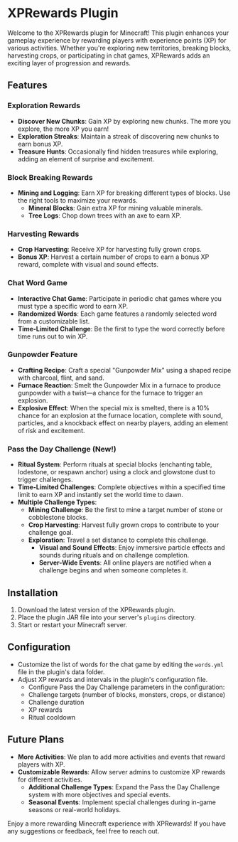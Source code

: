 # XPRewards Plugin

Welcome to the XPRewards plugin for Minecraft! This plugin enhances your gameplay experience by rewarding players with experience points (XP) for various activities. Whether you're exploring new territories, breaking blocks, harvesting crops, or participating in chat games, XPRewards adds an exciting layer of progression and rewards.

## Features

### Exploration Rewards
- **Discover New Chunks**: Gain XP by exploring new chunks. The more you explore, the more XP you earn!
- **Exploration Streaks**: Maintain a streak of discovering new chunks to earn bonus XP.
- **Treasure Hunts**: Occasionally find hidden treasures while exploring, adding an element of surprise and excitement.

### Block Breaking Rewards
- **Mining and Logging**: Earn XP for breaking different types of blocks. Use the right tools to maximize your rewards.
  - **Mineral Blocks**: Gain extra XP for mining valuable minerals.
  - **Tree Logs**: Chop down trees with an axe to earn XP.

### Harvesting Rewards
- **Crop Harvesting**: Receive XP for harvesting fully grown crops.
- **Bonus XP**: Harvest a certain number of crops to earn a bonus XP reward, complete with visual and sound effects.

### Chat Word Game
- **Interactive Chat Game**: Participate in periodic chat games where you must type a specific word to earn XP.
- **Randomized Words**: Each game features a randomly selected word from a customizable list.
- **Time-Limited Challenge**: Be the first to type the word correctly before time runs out to win XP.

### Gunpowder Feature
- **Crafting Recipe**: Craft a special "Gunpowder Mix" using a shaped recipe with charcoal, flint, and sand.
- **Furnace Reaction**: Smelt the Gunpowder Mix in a furnace to produce gunpowder with a twist—a chance for the furnace to trigger an explosion.
- **Explosive Effect**: When the special mix is smelted, there is a 10% chance for an explosion at the furnace location, complete with sound, particles, and a knockback effect on nearby players, adding an element of risk and excitement.

### Pass the Day Challenge (New!)
- **Ritual System**: Perform rituals at special blocks (enchanting table, lodestone, or respawn anchor) using a clock and glowstone dust to trigger challenges.
- **Time-Limited Challenges**: Complete objectives within a specified time limit to earn XP and instantly set the world time to dawn.
- **Multiple Challenge Types**:
  - **Mining Challenge**: Be the first to mine a target number of stone or cobblestone blocks.
  - **Crop Harvesting**: Harvest fully grown crops to contribute to your challenge goal.
  - **Exploration**: Travel a set distance to complete this challenge.
     - **Visual and Sound Effects**: Enjoy immersive particle effects and sounds during rituals and on challenge completion.
     - **Server-Wide Events**: All online players are notified when a challenge begins and when someone completes it.

## Installation

1. Download the latest version of the XPRewards plugin.
2. Place the plugin JAR file into your server's `plugins` directory.
3. Start or restart your Minecraft server.

## Configuration

- Customize the list of words for the chat game by editing the `words.yml` file in the plugin's data folder.
- Adjust XP rewards and intervals in the plugin's configuration file.
  - Configure Pass the Day Challenge parameters in the configuration:
  - Challenge targets (number of blocks, monsters, crops, or distance)
  - Challenge duration
  - XP rewards
  - Ritual cooldown

## Future Plans

- **More Activities**: We plan to add more activities and events that reward players with XP.
- **Customizable Rewards**: Allow server admins to customize XP rewards for different activities.
  - **Additional Challenge Types**: Expand the Pass the Day Challenge system with more objectives and special events.
  - **Seasonal Events**: Implement special challenges during in-game seasons or real-world holidays.

Enjoy a more rewarding Minecraft experience with XPRewards! If you have any suggestions or feedback, feel free to reach out.
